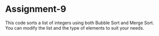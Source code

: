 # Assignment-9
This code sorts a list of integers using both Bubble Sort and Merge Sort. You can modify the list and the type of elements to suit your needs.
